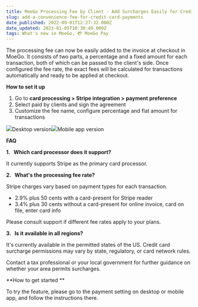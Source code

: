 ```yaml
---
title: MoeGo Processing Fee by Client - Add Surcharges Easily for Credit Card Payments
slug: add-a-convenience-fee-for-credit-card-payments
date_published: 2022-09-01T12:27:32.000Z
date_updated: 2023-01-05T10:30:49.000Z
tags: What's new in MoeGo, 💳 MoeGo Pay
---
```


The processing fee can now be easily added to the invoice at checkout in MoeGo. It consists of two parts, a percentage and a fixed amount for each transaction, both of which can be passed to the client's side. Once configured the fee rate, the exact fees will be calculated for transactions automatically and ready to be applied at checkout. 

**How to set it up**

1. Go to **card processing > Stripe integration > payment preference**
2. Select paid by clients and sign the agreement
3. Customize the fee name, configure percentage and flat amount for transactions

![](__GHOST_URL__/content/images/2022/09/CleanShot-2022-09-02-at-01.42.11@2x-2.png)Desktop version![](__GHOST_URL__/content/images/2022/09/CleanShot-2022-09-02-at-02.04.49@2x-1.png)Mobile app version

**FAQ**

**1.   Which card processor does it support?**

It currently supports Stripe as the primary card processor.

**2.   What's the processing fee rate?**

Stripe charges vary based on payment types for each transaction. 
- 2.9% plus 50 cents with a card-present for Stripe reader
- 3.4% plus 30 cents without a card-present for online invoice, card on file, enter card info

Please consult support if different fee rates apply to your plans. 

**3.   Is it available in all regions?**

It's currently available in the permitted states of the US. Credit card surcharge permissions may vary by state, regulatory, or card network rules.

Contact a tax professional or your local government for further guidance on whether your area permits surcharges.

**How to get started **

To try the feature, please go to the payment setting on desktop or mobile app, and follow the instructions there.
